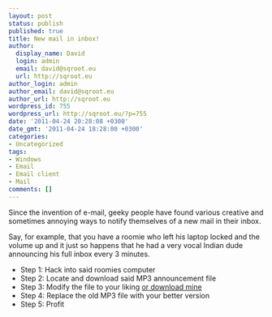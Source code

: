 ```yaml
---
layout: post
status: publish
published: true
title: New mail in inbox!
author:
  display_name: David
  login: admin
  email: david@sqroot.eu
  url: http://sqroot.eu
author_login: admin
author_email: david@sqroot.eu
author_url: http://sqroot.eu
wordpress_id: 755
wordpress_url: http://sqroot.eu/?p=755
date: '2011-04-24 20:28:08 +0300'
date_gmt: '2011-04-24 18:28:08 +0300'
categories:
- Uncategorized
tags:
- Windows
- Email
- Email client
- Mail
comments: []
---
```

<p>Since the invention of e-mail, geeky people have found various creative and sometimes annoying ways to notify themselves of a new mail in their inbox.</p>
<p>Say, for example, that you have a roomie who left his laptop locked and the volume up and it just so happens that he had a very vocal Indian dude announcing his full inbox every 3 minutes.</p>
<ul>
<li>Step 1: Hack into said roomies computer</li>
<li>Step 2: Locate and download said MP3 announcement file</li>
<li>Step 3: Modify the file to your liking <a href="http://sqroot.eu/wp-content/uploads/2011/04/west.wav">or download mine</a></li>
<li>Step 4: Replace the old MP3 file with your better version</li>
<li>Step 5: Profit</li>
</ul>
